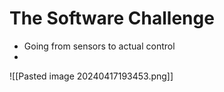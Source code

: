 # The Software Challenge
* Going from sensors to actual control
* 
![[Pasted image 20240417193453.png]]